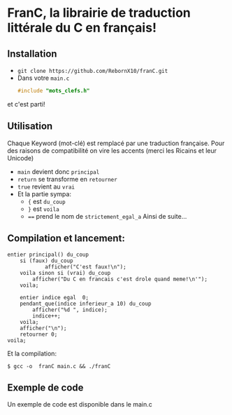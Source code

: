 # FranC, la librairie de traduction littérale du C en français!
## Installation
 - `git clone https://github.com/RebornX10/franC.git`
 - Dans votre `main.c` 
    ```c 
    #include "mots_clefs.h"
    ```
et c'est parti!

## Utilisation

Chaque Keyword (mot-clé) est remplacé par une traduction française. Pour des raisons de compatibilité on vire les accents (merci les Ricains et leur Unicode)

- `main` devient donc `principal`
- `return` se transforme en `retourner`
- `true` revient au `vrai`
- Et la partie sympa: 
    - `{` est `du_coup`
    - `}` est `voila`
    - `==` prend le nom de `strictement_egal_a`
Ainsi de suite...

## Compilation et lancement:

```c=
entier principal() du_coup
	si (faux) du_coup
            afficher("C'est faux!\n");
	voila sinon si (vrai) du_coup
	    afficher("Du C en francais c'est drole quand meme!\n'");
	voila;

	entier indice egal  0;
	pendant_que(indice inferieur_a 10) du_coup
	    afficher("%d ", indice);
	    indice++;
	voila;
	afficher("\n");
	retourner 0;
voila;
```
Et la compilation:

```bash=
$ gcc -o  franC main.c && ./franC
```


## Exemple de code
Un exemple de code est disponible dans le main.c